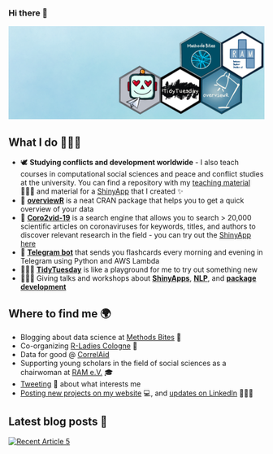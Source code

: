 ### Hi there 👋

![image](https://raw.githubusercontent.com/cosimameyer/cosimameyer/master/img/background_smaller.jpg) 

## What I do 👩🏼‍💻

- 🕊 **Studying conflicts and development worldwide** - I also teach courses in computational social sciences and peace and conflict studies at the university. You can find a repository with my [teaching material](https://github.com/cosimameyer/complexities-in-analyzing-conflict-course-material) 👩🏼‍🏫 and material for a [ShinyApp](https://github.com/cosimameyer/conflict-elections) that I created ✨
- 🔦 [**overviewR**](https://github.com/cosimameyer/overviewR) is a neat CRAN package that helps you to get a quick overview of your data
- 🦠 [**Coro2vid-19**](https://github.com/dennis-hammerschmidt/Coro2vid-19) is a search engine that allows you to search > 20,000 scientific articles on coronaviruses for keywords, titles, and authors to discover relevant research in the field - you can try out the [ShinyApp here](https://cosima-meyer.shinyapps.io/coro2vid-19-shinyapp/)
- 🤖 [**Telegram bot**](https://github.com/dennis-hammerschmidt/telegram-bot) that sends you flashcards every morning and evening in Telegram using Python and AWS Lambda
- 👩🏼‍🎨 [**TidyTuesday**](https://github.com/cosimameyer/TidyTuesday) is like a playground for me to try out something new
- 👩🏼‍💻 Giving talks and workshops about [**ShinyApps**](https://github.com/cosimameyer/conflict-elections), [**NLP**](https://github.com/cosimameyer/nlp-talk), and [**package development**](https://cosimameyer.rbind.io/slides/overviewr/talk#1) 

## Where to find me 🌍

- Blogging about data science at [Methods Bites](https://www.mzes.uni-mannheim.de/socialsciencedatalab/) 👾
- Co-organizing [R-Ladies Cologne](https://linktr.ee/rladies_cologne) 💜
- Data for good @ [CorrelAid](https://correlaid.org/)
- Supporting young scholars in the field of social sciences as a chairwoman at [RAM e.V.](https://www.ram-ev.de) 🎓
- [Tweeting](https://twitter.com/cosima_meyer) 🐥 about what interests me
- [Posting new projects on my website](https://cosimameyer.rbind.io) 💻, and [updates on LinkedIn](https://www.linkedin.com/in/cosimameyer/) 👩🏼‍💼

## Latest blog posts 📝

<a target="_blank" href="https://github-readme-medium-recent-article.vercel.app/medium/@cosimameyer/5"><img src="https://github-readme-medium-recent-article.vercel.app/medium/@cosimameyer/5" alt="Recent Article 5"> 

<!-- BLOG-POST-LIST:START -->
<!-- BLOG-POST-LIST:END -->
